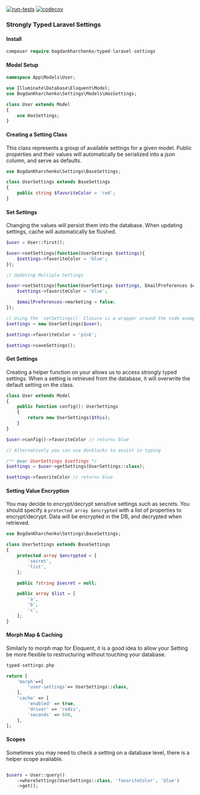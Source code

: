 [![run-tests](https://github.com/bogdankharchenko/typed-laravel-settings/actions/workflows/run-tests.yml/badge.svg?branch=main)](https://github.com/bogdankharchenko/typed-laravel-settings/actions/workflows/run-tests.yml)
[![codecov](https://codecov.io/gh/bogdankharchenko/typed-laravel-settings/branch/main/graph/badge.svg?token=8OSEIM0L18)](https://codecov.io/gh/bogdankharchenko/typed-laravel-settings)

### Strongly Typed Laravel Settings

#### Install

```php
composer require bogdankharchenko/typed-laravel-settings
```

#### Model Setup

```php
namespace App\Models\User;

use Illuminate\Database\Eloquent\Model;
use BogdanKharchenko\Settings\Models\HasSettings;

class User extends Model
{
    use HasSettings;    
}
```

#### Creating a Setting Class

This class represents a group of available settings for a given model.
Public properties and their values will automatically be serialized into a json column, and serve as defaults.

```php
use BogdanKharchenko\Settings\BaseSettings;

class UserSettings extends BaseSettings
{
    public string $favoriteColor = 'red';
}
```

#### Set Settings

Changing the values will persist them into the database. When updating settings, cache will automatically be flushed.

```php
$user = User::first();

$user->setSettings(function(UserSettings $settings){
    $settings->favoriteColor = 'blue';
});

// Updating Multiple Settings

$user->setSettings(function(UserSettings $settings, EmailPreferences $emailPreferences){
    $settings->favoriteColor = 'blue';

    $emailPreferences->marketing = false;
});

// Using the `setSettings()` Closure is a wrapper around the code example below.
$settings = new UserSettings($user);

$settings->favoriteColor = 'pink';

$settings->saveSettings();


```

#### Get Settings

Creating a helper function on your allows us to access strongly typed settings.
When a setting is retrieved from the database, it will overwrite the default setting on the class.


```php
class User extends Model 
{
    public function config(): UserSettings
    {
        return new UserSettings($this);      
    }
}

$user->config()->favoriteColor // returns blue

// Alternatively you can use docblocks to assist in typing

/** @var UserSettings $settings */
$settings = $user->getSettings(UserSettings::class);

$settings->favoriteColor // returns blue

```

#### Setting Value Encryption
You may decide to encrypt/decrypt sensitive settings such as secrets.   You should specify a `protected array $encrypted` with a list of properties to encrypt/decrypt. Data will be encrypted in the DB, and decrypted when retrieved.
```php
use BogdanKharchenko\Settings\BaseSettings;

class UserSettings extends BaseSettings
{
    protected array $encrypted = [
        'secret',
        'list',
    ];

    public ?string $secret = null;

    public array $list = [
        'a',
        'b',
        'c',
    ];
}
```

#### Morph Map & Caching
Similarly to morph map for Eloquent, it is a good idea to allow your Setting be more flexible to restructuring without touching your database.
```php
typed-settings.php

return [
    'morph'=>[
        'user-settings'=> UserSettings::class,
    ],
    'cache' => [
        'enabled' => true,
        'driver' => 'redis',
        'seconds' => 600,
    ],
];
```

#### Scopes

Sometimes you may need to check a setting on a database level, there is a helper scope available.

```php

$users = User::query()
    ->whereSettings(UserSettings::class, 'favoriteColor', 'blue')
    ->get();
```
